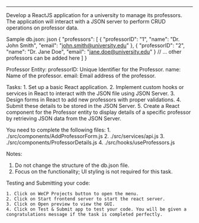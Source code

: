 ---

Develop a ReactJS application for a university to manage its professors. The application will interact with a JSON server to perform CRUD operations on professor data.

Sample db.json:
json 
{ "professors": [ { "professorID": "1", "name": "Dr. John Smith", "email": "john.smith@university.edu" },
{ "professorID": "2", "name": "Dr. Jane Doe", "email": "jane.doe@university.edu" } // ... other professors can be added here ] } 

Professor Entity:
    professorID: Unique Identifier for the Professor.
    name: Name of the professor.
    email: Email address of the professor.

Tasks:
    1. Set up a basic React application.
    2. Implement custom hooks or services in React to interact with the JSON file using JSON Server.
    3. Design forms in React to add new professors with proper validations.
    4. Submit these details to be stored in the JSON Server. 
    5. Create a React component for the Professor entity to display details of a specific professor by retrieving JSON data from the JSON Server.

You need to complete the following files:
    1. ./src/components/AddProfessorForm.js
    2. ./src/services/api.js
    3. ./src/components/ProfessorDetails.js
    4. ./src/hooks/useProfessors.js

Notes:

1. Do not change the structure of the db.json file.
2. Focus on the functionality; UI styling is not required for this task.

Testing and Submitting your code:

    1. Click on WeCP Projects button to open the menu.
    2. Click on Start frontend server to start the react server.
    3. Click on Open preview to view the GUI.
    4. Click on Test & Submit app to test your code. You will be given a congratulations message if the task is completed perfectly.